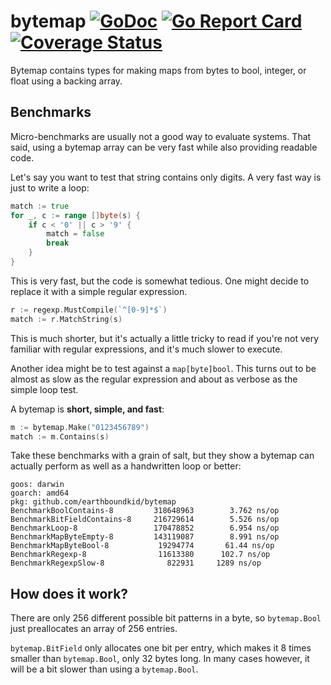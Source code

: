 # bytemap [![GoDoc](https://godoc.org/github.com/earthboundkid/bytemap?status.svg)](https://godoc.org/github.com/earthboundkid/bytemap/v2) [![Go Report Card](https://goreportcard.com/badge/github.com/earthboundkid/bytemap)](https://goreportcard.com/report/github.com/earthboundkid/bytemap) [![Coverage Status](https://coveralls.io/repos/github/earthboundkid/bytemap/badge.svg)](https://coveralls.io/github/earthboundkid/bytemap)

Bytemap contains types for making maps from bytes to bool, integer, or float using a backing array.

## Benchmarks

Micro-benchmarks are usually not a good way to evaluate systems. That said, using a bytemap array can be very fast while also providing readable code.

Let's say you want to test that string contains only digits. A very fast way is just to write a loop:

```go
match := true
for _, c := range []byte(s) {
    if c < '0' || c > '9' {
        match = false
        break
    }
}
```

This is very fast, but the code is somewhat tedious. One might decide to replace it with a simple regular expression.

```go
r := regexp.MustCompile(`^[0-9]*$`)
match := r.MatchString(s)
```

This is much shorter, but it's actually a little tricky to read if you're not very familiar with regular expressions, and it's much slower to execute.

Another idea might be to test against a `map[byte]bool`. This turns out to be almost as slow as the regular expression and about as verbose as the simple loop test.

A bytemap is **short, simple, and fast**:

```go
m := bytemap.Make("0123456789")
match := m.Contains(s)
```

Take these benchmarks with a grain of salt, but they show a bytemap can actually perform as well as a handwritten loop or better:

```
goos: darwin
goarch: amd64
pkg: github.com/earthboundkid/bytemap
BenchmarkBoolContains-8         318648963        3.762 ns/op
BenchmarkBitFieldContains-8     216729614        5.526 ns/op
BenchmarkLoop-8                 170478852        6.954 ns/op
BenchmarkMapByteEmpty-8         143119087        8.991 ns/op
BenchmarkMapByteBool-8           19294774       61.44 ns/op
BenchmarkRegexp-8                11613380      102.7 ns/op
BenchmarkRegexpSlow-8              822931     1289 ns/op
```

## How does it work?

There are only 256 different possible bit patterns in a byte, so `bytemap.Bool` just preallocates an array of 256 entries.

`bytemap.BitField` only allocates one bit per entry, which makes it 8 times smaller than `bytemap.Bool`, only 32 bytes long. In many cases however, it will be a bit slower than using a `bytemap.Bool`.
